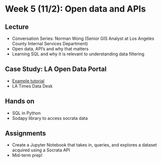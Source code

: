 # Week 5 (11/2): Open data and APIs

## Lecture
- Conversation Series: Norman Wong (Senior GIS Analyst at Los Angeles County Internal Services Department)
- Open data, API’s and why that matters
- Learning SQL and why it is relevant to understanding data filtering
## Case Study: LA Open Data Portal
- [Example tutorial](https://ucladataguides.readthedocs.io/en/latest/working_with_data/data_portal.html)
- LA Times Data Desk
## Hands on
- SQL in Python
- Sodapy library to access socrata data
## Assignments
- Create a Jupyter Notebook that takes in, queries, and explores a dataset acquired using a Socrata API
- Mid-term prep!

